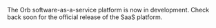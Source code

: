 The Orb software-as-a-service platform is now in development. Check back soon for the official release of the SaaS platform.
